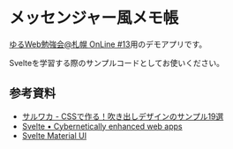# メッセンジャー風メモ帳
[ゆるWeb勉強会@札幌 OnLine #13](https://mild-web-sap.connpass.com/event/214866/)用のデモアプリです。

Svelteを学習する際のサンプルコードとしてお使いください。

## 参考資料
- [サルワカ - CSSで作る！吹き出しデザインのサンプル19選](https://saruwakakun.com/html-css/reference/speech-bubble)
- [Svelte • Cybernetically enhanced web apps](https://svelte.dev/)
- [Svelte Material UI](https://sveltematerialui.com/)
